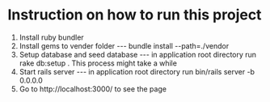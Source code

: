 # Instruction on how to run this project
1. Install ruby bundler
2. Install gems to vender folder --- bundle install --path=./vendor
3. Setup database and seed database --- in application root directory run rake db:setup . This process might take a while
4. Start rails server --- in application root directory run bin/rails server -b 0.0.0.0
5. Go to http://localhost:3000/ to see the page